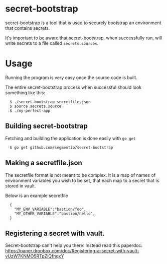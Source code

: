 # secret-bootstrap
secret-bootstrap is a tool that is used to securely bootstrap an environment
that contains secrets.

It's important to be aware that secret-bootstrap, when successfully run, will
write secrets to a file called `secrets.sources`.

# Usage
Running the program is very easy once the source code is built.

The entire secret-bootstrap process when successful should look something like
this:
```
  $ ./secret-bootstrap secretfile.json
  $ source secrets.source
  $ ./my-perfect-app
```

## Building secret-bootstrap
Fetching and building the application is done easily with `go get`

```
  $ go get github.com/segmentio/secret-bootstrap
```

## Making a secretfile.json
The secretfile format is not meant to be complex. It is a map of names of
environment variables you wish to be set, that each map to a secret that
is stored in vault.

Below is an example secretfile
```
  {
    "MY_ENV_VARIABLE":"bastion/foo",
    "MY_OTHER_VARIABLE":"bastion/hello",
  }
```

## Registering a secret with vault.
Secret-bootstrap can't help you there. Instead read this paperdoc:
https://paper.dropbox.com/doc/Registering-a-secret-with-vault-vUzW7KNMO5RTpZiQfhqxY


